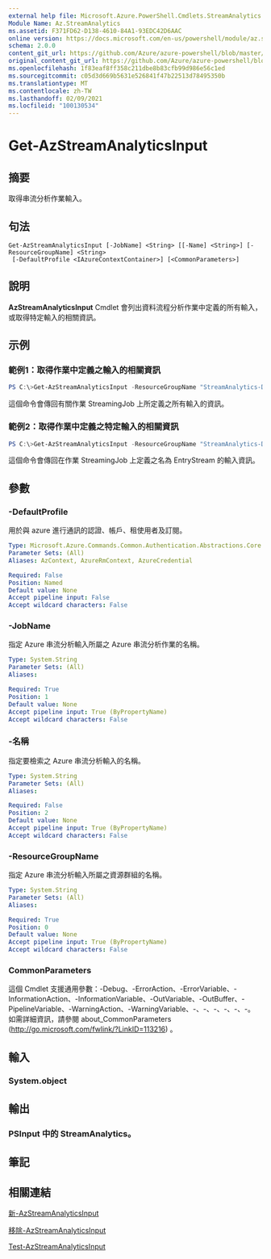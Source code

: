 ```yaml
---
external help file: Microsoft.Azure.PowerShell.Cmdlets.StreamAnalytics.dll-Help.xml
Module Name: Az.StreamAnalytics
ms.assetid: F371FD62-D138-4610-84A1-93EDC42D6AAC
online version: https://docs.microsoft.com/en-us/powershell/module/az.streamanalytics/get-azstreamanalyticsinput
schema: 2.0.0
content_git_url: https://github.com/Azure/azure-powershell/blob/master/src/StreamAnalytics/StreamAnalytics/help/Get-AzStreamAnalyticsInput.md
original_content_git_url: https://github.com/Azure/azure-powershell/blob/master/src/StreamAnalytics/StreamAnalytics/help/Get-AzStreamAnalyticsInput.md
ms.openlocfilehash: 1f83eaf8ff358c211dbe8b83cfb99d986e56c1ed
ms.sourcegitcommit: c05d3d669b5631e526841f47b22513d78495350b
ms.translationtype: MT
ms.contentlocale: zh-TW
ms.lasthandoff: 02/09/2021
ms.locfileid: "100130534"
---
```

# Get-AzStreamAnalyticsInput

## 摘要
取得串流分析作業輸入。

## 句法

```
Get-AzStreamAnalyticsInput [-JobName] <String> [[-Name] <String>] [-ResourceGroupName] <String>
 [-DefaultProfile <IAzureContextContainer>] [<CommonParameters>]
```

## 說明
**AzStreamAnalyticsInput** Cmdlet 會列出資料流程分析作業中定義的所有輸入，或取得特定輸入的相關資訊。

## 示例

### 範例1：取得作業中定義之輸入的相關資訊
```powershell
PS C:\>Get-AzStreamAnalyticsInput -ResourceGroupName "StreamAnalytics-Default-West-US" -JobName "StreamingJob"
```

這個命令會傳回有關作業 StreamingJob 上所定義之所有輸入的資訊。

### 範例2：取得作業中定義之特定輸入的相關資訊
```powershell
PS C:\>Get-AzStreamAnalyticsInput -ResourceGroupName "StreamAnalytics-Default-West-US" -JobName "StreamingJob" -Name "EntryStream"
```

這個命令會傳回在作業 StreamingJob 上定義之名為 EntryStream 的輸入資訊。

## 參數

### -DefaultProfile
用於與 azure 進行通訊的認證、帳戶、租使用者及訂閱。

```yaml
Type: Microsoft.Azure.Commands.Common.Authentication.Abstractions.Core.IAzureContextContainer
Parameter Sets: (All)
Aliases: AzContext, AzureRmContext, AzureCredential

Required: False
Position: Named
Default value: None
Accept pipeline input: False
Accept wildcard characters: False
```

### -JobName
指定 Azure 串流分析輸入所屬之 Azure 串流分析作業的名稱。

```yaml
Type: System.String
Parameter Sets: (All)
Aliases:

Required: True
Position: 1
Default value: None
Accept pipeline input: True (ByPropertyName)
Accept wildcard characters: False
```

### -名稱
指定要檢索之 Azure 串流分析輸入的名稱。

```yaml
Type: System.String
Parameter Sets: (All)
Aliases:

Required: False
Position: 2
Default value: None
Accept pipeline input: True (ByPropertyName)
Accept wildcard characters: False
```

### -ResourceGroupName
指定 Azure 串流分析輸入所屬之資源群組的名稱。

```yaml
Type: System.String
Parameter Sets: (All)
Aliases:

Required: True
Position: 0
Default value: None
Accept pipeline input: True (ByPropertyName)
Accept wildcard characters: False
```

### CommonParameters
這個 Cmdlet 支援通用參數：-Debug、-ErrorAction、-ErrorVariable、-InformationAction、-InformationVariable、-OutVariable、-OutBuffer、-PipelineVariable、-WarningAction、-WarningVariable、-、-、-、-、-、-。 如需詳細資訊，請參閱 about_CommonParameters (http://go.microsoft.com/fwlink/?LinkID=113216) 。

## 輸入

### System.object

## 輸出

### PSInput 中的 StreamAnalytics。

## 筆記

## 相關連結

[新-AzStreamAnalyticsInput](./New-AzStreamAnalyticsInput.md)

[移除-AzStreamAnalyticsInput](./Remove-AzStreamAnalyticsInput.md)

[Test-AzStreamAnalyticsInput](./Test-AzStreamAnalyticsInput.md)


